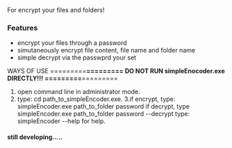 For encrypt your files and folders!
### Features
* encrypt your files through a password
* simutaneously encrypt file content, file name and folder name
* simple decrypt via the passwprd your set

WAYS OF USE
=========******************=========
DO NOT RUN simpleEnocoder.exe DIRECTLY!!!
=========******************=========

1. open command line in administrator mode.
2. type: cd path_to_simpleEncoder.exe.
3.if encrypt, type: simpleEncoder.exe path_to_folder password
if decrypt, type simpleEncoder.exe path_to_folder password --decrypt
type: simpleEncoder --help for help.

#### still developing.....
